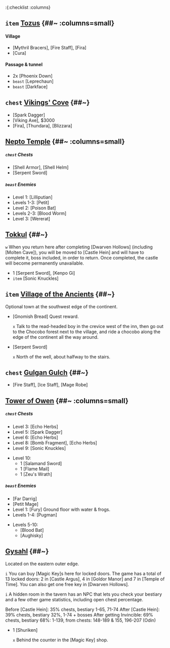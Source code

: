 :{:checklist :columns}


## `item` [Tozus](@~) {##~ :columns=small}

#### Village
* [Mythril Bracers], [Fire Staff], [Fira]
* [Cura]

#### Passage & tunnel
* 2x [Phoenix Down]
* `beast` [Leprechaun]
* `beast` [Darkface]



## `chest` [Vikings' Cove](@~) {##~}

* [Spark Dagger]
* [Viking Axe], $3000
* [Fira], [Thundara], [Blizzara]



## [Nepto Temple](@~) {##~ :columns=small}
##### `chest` Chests
* [Shell Armor], [Shell Helm]
* [Serpent Sword]
##### `beast` Enemies
* Level 1: [Lilliputian]
* Levels 1-3: [Petit]
* Level 2: [Poison Bat]
* Levels 2-3: [Blood Worm]
* Level 3: [Wererat]


## [Tokkul](@~) {##~}

`w` When you return here after completing [Dwarven Hollows] (including [Molten Cave]), you will be moved to [Castle Hein] and will have to complete it, boss included, in order to return. Once completed, the castle will become permanently unavailable.

* 1 [Serpent Sword], [Kenpo Gi]
* `item` [Sonic Knuckles]



## `item` [Village of the Ancients](@~) {##~}
Optional town at the southwest edge of the continent.

* [Gnomish Bread]
  Quest reward.
  
  `x` Talk to the read-headed boy in the crevice west of the inn, then go out to the Chocobo forest next to the village, and ride a chocobo along the edge of the continent all the way around.
* [Serpent Sword]

  `x` North of the well, about halfway to the stairs.
 
 
  
## `chest` [Gulgan Gulch](@~) {##~}

* [Fire Staff], [Ice Staff], [Mage Robe]



## [Tower of Owen](@~) {##~ :columns=small}
##### `chest` Chests
* Level 3: [Echo Herbs]
* Level 5: [Spark Dagger]
* Level 6: [Echo Herbs]
* Level 8: [Bomb Fragment], [Echo Herbs]
* Level 9: [Sonic Knuckles]
- Level 10:
  * 1 [Salamand Sword]
  * 1 [Flame Mail]
  * 1 [Zeu's Wrath]
##### `beast` Enemies
* [Far Darrig]
* [Petit Mage]
* Level 1: [Fury]
  Ground floor with water & frogs.
* Levels 1-4: [Pugman]
- Levels 5-10:
  * [Blood Bat]
  * [Aughisky]
  

## [Gysahl](@~) {##~}

Located on the eastern outer edge.

`i` You can buy [Magic Key]s here for locked doors. The game has a total of 13 locked doors: 2 in [Castle Argus], 4 in [Goldor Manor] and 7 in [Temple of Time]. You can also get one free key in [Dwarven Hollows].

`i` A hidden room in the tavern has an NPC that lets you check your bestiary and a few other game statistics, including open chest percentage.

Before [Castle Hein]: 35% chests, bestiary 1-65, 71-74
After [Castle Hein]: 39% chests, bestiary 32%, 1-74 + bosses
After getting Invincible: 69% chests, bestiary 68%: 1-139, from chests: 148-189 & 155, 196-207 (Odin)

* 1 [Shuriken]

  `x` Behind the counter in the [Magic Key] shop.